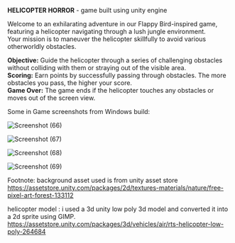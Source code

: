 **HELICOPTER HORROR**  - game built using unity engine<br>

Welcome to an exhilarating adventure in our Flappy Bird-inspired game, featuring a helicopter navigating through a lush jungle environment.<br>
Your mission is to maneuver the helicopter skillfully to avoid various otherworldly obstacles.

**Objective:** Guide the helicopter through a series of challenging obstacles without colliding with them or straying out of the visible area. <br>
**Scoring:** Earn points by successfully passing through obstacles. The more obstacles you pass, the higher your score.<br>
**Game Over:** The game ends if the helicopter touches any obstacles or moves out of the screen view.<br>

Some in Game screenshots from Windows build:

![Screenshot (66)](https://github.com/PatelHarshitt/Helicopter-horror/assets/143261807/141e7349-aa66-4f23-80f3-c1550b54a8e7)

![Screenshot (67)](https://github.com/PatelHarshitt/Helicopter-horror/assets/143261807/39dc7ab8-506a-4c57-925a-9e7119799f1c)

![Screenshot (68)](https://github.com/PatelHarshitt/Helicopter-horror/assets/143261807/bf2aa32c-2bd9-4e26-b674-60c2536d5787)

![Screenshot (69)](https://github.com/PatelHarshitt/Helicopter-horror/assets/143261807/57ff5345-6fab-4186-94bb-60241fc69518)


Footnote:
background asset used is from unity asset store 
https://assetstore.unity.com/packages/2d/textures-materials/nature/free-pixel-art-forest-133112

helicopter model : i used a 3d unity low poly 3d model and converted it into a 2d sprite using GIMP.
https://assetstore.unity.com/packages/3d/vehicles/air/rts-helicopter-low-poly-264684
